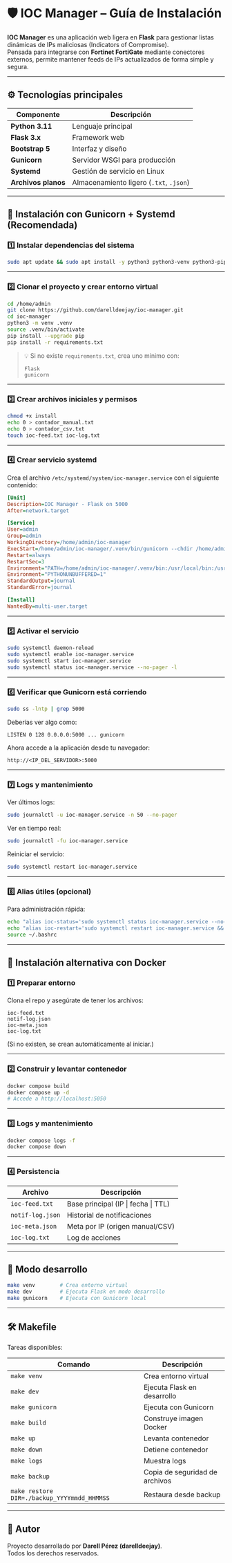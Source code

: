 # 🛡️ IOC Manager – Guía de Instalación

**IOC Manager** es una aplicación web ligera en **Flask** para gestionar listas dinámicas de IPs maliciosas (Indicators of Compromise).  
Pensada para integrarse con **Fortinet FortiGate** mediante conectores externos, permite mantener feeds de IPs actualizados de forma simple y segura.

---

## ⚙️ Tecnologías principales

| Componente | Descripción |
|-------------|-------------|
| **Python 3.11** | Lenguaje principal |
| **Flask 3.x** | Framework web |
| **Bootstrap 5** | Interfaz y diseño |
| **Gunicorn** | Servidor WSGI para producción |
| **Systemd** | Gestión de servicio en Linux |
| **Archivos planos** | Almacenamiento ligero (`.txt`, `.json`) |

---

## 🚀 Instalación con Gunicorn + Systemd (Recomendada)

### 1️⃣ Instalar dependencias del sistema

```bash
sudo apt update && sudo apt install -y python3 python3-venv python3-pip gunicorn
```

---

### 2️⃣ Clonar el proyecto y crear entorno virtual

```bash
cd /home/admin
git clone https://github.com/darelldeejay/ioc-manager.git
cd ioc-manager
python3 -m venv .venv
source .venv/bin/activate
pip install --upgrade pip
pip install -r requirements.txt
```

> 💡 Si no existe `requirements.txt`, crea uno mínimo con:
> ```
> Flask
> gunicorn
> ```

---

### 3️⃣ Crear archivos iniciales y permisos

```bash
chmod +x install
echo 0 > contador_manual.txt
echo 0 > contador_csv.txt
touch ioc-feed.txt ioc-log.txt
```

---

### 4️⃣ Crear servicio systemd

Crea el archivo `/etc/systemd/system/ioc-manager.service` con el siguiente contenido:

```ini
[Unit]
Description=IOC Manager - Flask on 5000
After=network.target

[Service]
User=admin
Group=admin
WorkingDirectory=/home/admin/ioc-manager
ExecStart=/home/admin/ioc-manager/.venv/bin/gunicorn --chdir /home/admin/ioc-manager --config gunicorn_config.py app:app
Restart=always
RestartSec=3
Environment="PATH=/home/admin/ioc-manager/.venv/bin:/usr/local/bin:/usr/bin"
Environment="PYTHONUNBUFFERED=1"
StandardOutput=journal
StandardError=journal

[Install]
WantedBy=multi-user.target
```

---

### 5️⃣ Activar el servicio

```bash
sudo systemctl daemon-reload
sudo systemctl enable ioc-manager.service
sudo systemctl start ioc-manager.service
sudo systemctl status ioc-manager.service --no-pager -l
```

---

### 6️⃣ Verificar que Gunicorn está corriendo

```bash
sudo ss -lntp | grep 5000
```

Deberías ver algo como:

```
LISTEN 0 128 0.0.0.0:5000 ... gunicorn
```

Ahora accede a la aplicación desde tu navegador:
```
http://<IP_DEL_SERVIDOR>:5000
```

---

### 7️⃣ Logs y mantenimiento

Ver últimos logs:
```bash
sudo journalctl -u ioc-manager.service -n 50 --no-pager
```

Ver en tiempo real:
```bash
sudo journalctl -fu ioc-manager.service
```

Reiniciar el servicio:
```bash
sudo systemctl restart ioc-manager.service
```

---

### 8️⃣ Alias útiles (opcional)

Para administración rápida:
```bash
echo "alias ioc-status='sudo systemctl status ioc-manager.service --no-pager -l'" >> ~/.bashrc
echo "alias ioc-restart='sudo systemctl restart ioc-manager.service && sudo systemctl status ioc-manager.service --no-pager -l'" >> ~/.bashrc
source ~/.bashrc
```

---

## 🐳 Instalación alternativa con Docker

### 1️⃣ Preparar entorno

Clona el repo y asegúrate de tener los archivos:

```
ioc-feed.txt
notif-log.json
ioc-meta.json
ioc-log.txt
```

(Si no existen, se crean automáticamente al iniciar.)

---

### 2️⃣ Construir y levantar contenedor

```bash
docker compose build
docker compose up -d
# Accede a http://localhost:5050
```

---

### 3️⃣ Logs y mantenimiento

```bash
docker compose logs -f
docker compose down
```

---

### 4️⃣ Persistencia

| Archivo | Descripción |
|----------|--------------|
| `ioc-feed.txt` | Base principal (IP \| fecha \| TTL) |
| `notif-log.json` | Historial de notificaciones |
| `ioc-meta.json` | Meta por IP (origen manual/CSV) |
| `ioc-log.txt` | Log de acciones |

---

## 🔧 Modo desarrollo

```bash
make venv        # Crea entorno virtual
make dev         # Ejecuta Flask en modo desarrollo
make gunicorn    # Ejecuta con Gunicorn local
```

---

## 🛠️ Makefile

Tareas disponibles:

| Comando | Descripción |
|----------|-------------|
| `make venv` | Crea entorno virtual |
| `make dev` | Ejecuta Flask en desarrollo |
| `make gunicorn` | Ejecuta con Gunicorn |
| `make build` | Construye imagen Docker |
| `make up` | Levanta contenedor |
| `make down` | Detiene contenedor |
| `make logs` | Muestra logs |
| `make backup` | Copia de seguridad de archivos |
| `make restore DIR=./backup_YYYYmmdd_HHMMSS` | Restaura desde backup |

---

## 👤 Autor

Proyecto desarrollado por **Darell Pérez (darelldeejay)**.  
Todos los derechos reservados.
